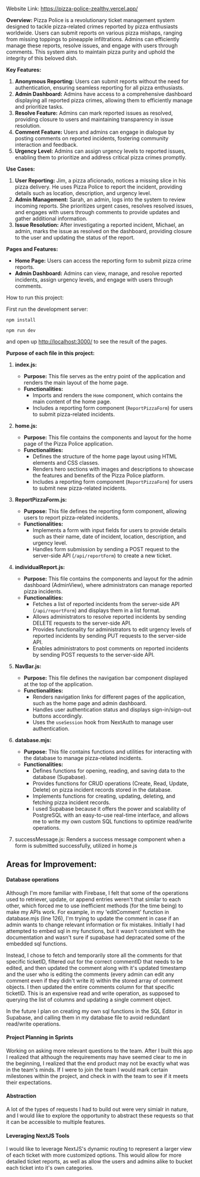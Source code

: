Website Link: https://pizza-police-zealthy.vercel.app/

**Overview:**
Pizza Police is a revolutionary ticket management system designed to tackle pizza-related crimes reported by pizza enthusiasts worldwide. Users can submit reports on various pizza mishaps, ranging from missing toppings to pineapple infiltrations. Admins can efficiently manage these reports, resolve issues, and engage with users through comments. This system aims to maintain pizza purity and uphold the integrity of this beloved dish.

**Key Features:**

1. **Anonymous Reporting:** Users can submit reports without the need for authentication, ensuring seamless reporting for all pizza enthusiasts.
2. **Admin Dashboard:** Admins have access to a comprehensive dashboard displaying all reported pizza crimes, allowing them to efficiently manage and prioritize tasks.
3. **Resolve Feature:** Admins can mark reported issues as resolved, providing closure to users and maintaining transparency in issue resolution.
4. **Comment Feature:** Users and admins can engage in dialogue by posting comments on reported incidents, fostering community interaction and feedback.
5. **Urgency Level:** Admins can assign urgency levels to reported issues, enabling them to prioritize and address critical pizza crimes promptly.

**Use Cases:**

1. **User Reporting:** Jim, a pizza aficionado, notices a missing slice in his pizza delivery. He uses Pizza Police to report the incident, providing details such as location, description, and urgency level.
2. **Admin Management:** Sarah, an admin, logs into the system to review incoming reports. She prioritizes urgent cases, resolves resolved issues, and engages with users through comments to provide updates and gather additional information.
3. **Issue Resolution:** After investigating a reported incident, Michael, an admin, marks the issue as resolved on the dashboard, providing closure to the user and updating the status of the report.

**Pages and Features:**

* **Home Page:** Users can access the reporting form to submit pizza crime reports.
* **Admin Dashboard:** Admins can view, manage, and resolve reported incidents, assign urgency levels, and engage with users through comments.

How to run this project:

First run the development server:

```
npm install

npm run dev
```

and open up [http://localhost:3000/](http://localhost:3000/) to see the result of the pages.

**Purpose of each file in this project:**

1. **index.js:**

   * **Purpose:** This file serves as the entry point of the application and renders the main layout of the home page.
   * **Functionalities:**
     * Imports and renders the `Home` component, which contains the main content of the home page.
     * Includes a reporting form component (`ReportPizzaForm`) for users to submit pizza-related incidents.
2. **home.js:**

   * **Purpose:** This file contains the components and layout for the home page of the Pizza Police application.
   * **Functionalities:**
     * Defines the structure of the home page layout using HTML elements and CSS classes.
     * Renders hero sections with images and descriptions to showcase the features and benefits of the Pizza Police platform.
     * Includes a reporting form component (`ReportPizzaForm`) for users to submit new pizza-related incidents.
3. **ReportPizzaForm.js:**

   * **Purpose:** This file defines the reporting form component, allowing users to report pizza-related incidents.
   * **Functionalities:**
     * Implements a form with input fields for users to provide details such as their name, date of incident, location, description, and urgency level.
     * Handles form submission by sending a POST request to the server-side API (`/api/reportForm`) to create a new ticket.
4. **individualReport.js:**

   * **Purpose:** This file contains the components and layout for the admin dashboard (AdminView), where administrators can manage reported pizza incidents.
   * **Functionalities:**
     * Fetches a list of reported incidents from the server-side API (`/api/reportForm`) and displays them in a list format.
     * Allows administrators to resolve reported incidents by sending DELETE requests to the server-side API.
     * Provides functionality for administrators to edit urgency levels of reported incidents by sending PUT requests to the server-side API.
     * Enables administrators to post comments on reported incidents by sending POST requests to the server-side API.
5. **NavBar.js:**

   * **Purpose:** This file defines the navigation bar component displayed at the top of the application.
   * **Functionalities:**
     * Renders navigation links for different pages of the application, such as the home page and admin dashboard.
     * Handles user authentication status and displays sign-in/sign-out buttons accordingly.
     * Uses the `useSession` hook from NextAuth to manage user authentication.
6. **database.mjs:**

   * **Purpose:** This file contains functions and utilities for interacting with the database to manage pizza-related incidents.
   * **Functionalities:**
     * Defines functions for opening, reading, and saving data to the database (Supabase).
     * Provides functions for CRUD operations (Create, Read, Update, Delete) on pizza incident records stored in the database.
     * Implements functions for creating, updating, deleting, and fetching pizza incident records.
     * I used Supabase because it offers the power and scalability of PostgreSQL with an easy-to-use  real-time interface, and allows me to write my own custom SQL functions to optimize read/write operations.
7. successMessage.js: Renders a success message component when a form is submitted successfully, utilized in home.js

## Areas for Improvement:

#### Database operations

Although I'm more familiar with Firebase, I felt that some of the operations used to retriever, update, or append entries weren't that similar to each other, which forced me to use inefficient methods (for the time being) to make my APIs work. For example, in my 'editComment' function in database.mjs (line 126), I'm trying to update the comment in case if an admin wants to change relevant information or fix mistakes. Initially I had attempted to embed sql in my functions, but it wasn't consistent with the documentation and wasn't sure if supabase had depracated some of the embedded sql functions. 

Instead, I chose to fetch and temporarily store all the comments for that specific ticketID, filtered out for the correct commentID that needs to be edited, and then updated the comment along with it's updated timestamp and the user who is editing the comments (every admin can edit any comment even if they didn't write it) within the stored array of comment objects. I then updated the entire comments column for that specific ticketID. This is an expensive read and write operation, as supposed to querying the list of columns and updating a single comment object. 

In the future I plan on creating my own sql functions in the SQL Editor in Supabase, and calling them in my database file to avoid redundant read/write operations.

#### Project Planning in Sprints

Working on asking more relevant questions to the team. After I built this app I realized that although the requirements may have seemed clear to me in the beginning, I realized that the end product may not be exactly what was in the team's minds. If I were to join the team I would mark certain milestones within the project, and check in with the team to see if it meets their expectations.

#### Abstraction

A lot of the types of requests I had to build out were very simialr in nature, and I would like to explore the opportunity to abstract these requests so that it can be accessible to multiple features.

#### **Leveraging NextJS Tools**

I would like to leverage NextJS's dynamic routing to represent a larger view of each ticket with more customized options. This would allow for more detailed ticket reports, as well as allow the users and admins alike to bucket each ticket into it's own categories.
